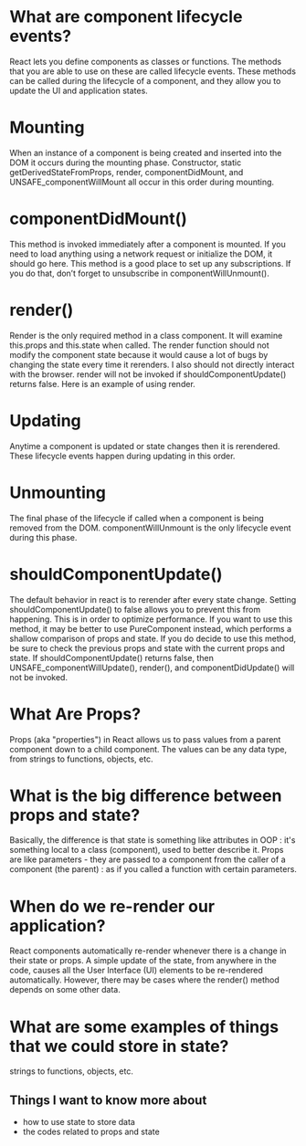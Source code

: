 # What are component lifecycle events?
React lets you define components as classes or functions. The methods that you are able to use on these are called lifecycle events. These methods can be called during the lifecycle of a component, and they allow you to update the UI and application states.

# Mounting
When an instance of a component is being created and inserted into the DOM it occurs during the mounting phase. Constructor, static getDerivedStateFromProps, render, componentDidMount, and UNSAFE_componentWillMount all occur in this order during mounting.

# componentDidMount()
This method is invoked immediately after a component is mounted. If you need to load anything using a network request or initialize the DOM, it should go here. This method is a good place to set up any subscriptions. If you do that, don’t forget to unsubscribe in componentWillUnmount().

# render()
Render is the only required method in a class component. It will examine this.props and this.state when called. The render function should not modify the component state because it would cause a lot of bugs by changing the state every time it rerenders. I also should not directly interact with the browser. render will not be invoked if shouldComponentUpdate() returns false. Here is an example of using render.


# Updating
Anytime a component is updated or state changes then it is rerendered. These lifecycle events happen during updating in this order.


# Unmounting
The final phase of the lifecycle if called when a component is being removed from the DOM. componentWillUnmount is the only lifecycle event during this phase.



# shouldComponentUpdate()
The default behavior in react is to rerender after every state change. Setting shouldComponentUpdate() to false allows you to prevent this from happening. This is in order to optimize performance. If you want to use this method, it may be better to use PureComponent instead, which performs a shallow comparison of props and state. If you do decide to use this method, be sure to check the previous props and state with the current props and state. If shouldComponentUpdate() returns false, then UNSAFE_componentWillUpdate(), render(), and componentDidUpdate() will not be invoked.



# What Are Props? 
Props (aka "properties") in React allows us to pass values from a parent component down to a child component. The values can be any data type, from strings to functions, objects, etc.


# What is the big difference between props and state?

Basically, the difference is that state is something like attributes in OOP : it's something local to a class (component), used to better describe it. Props are like parameters - they are passed to a component from the caller of a component (the parent) : as if you called a function with certain parameters.

# When do we re-render our application?
 React components automatically re-render whenever there is a change in their state or props. A simple update of the state, from anywhere in the code, causes all the User Interface (UI) elements to be re-rendered automatically. However, there may be cases where the render() method depends on some other data.


 # What are some examples of things that we could store in state?

   strings to functions, objects, etc.


   ## Things I want to know more about

   - how to use state to store data
   - the codes related to props and state 
   
